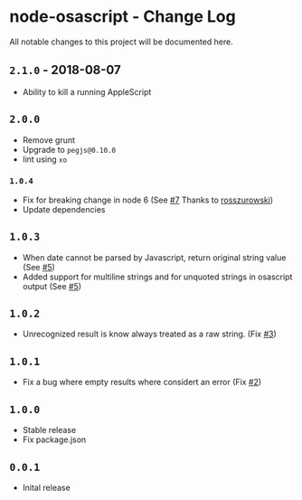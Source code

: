 # node-osascript - Change Log
All notable changes to this project will be documented here.

## `2.1.0` - 2018-08-07
 * Ability to kill a running AppleScript

## `2.0.0`
 * Remove grunt
 * Upgrade to `pegjs@0.10.0`
 * lint using `xo`

### `1.0.4`
 * Fix for breaking change in node 6 (See [#7](https://github.com/FWeinb/node-osascript/issues/7) Thanks to [rosszurowski](https://github.com/rosszurowski))
 * Update dependencies

## `1.0.3`
 * When date cannot be parsed by Javascript, return original string value (See [#5](https://github.com/FWeinb/node-osascript/issues/3))  
 * Added support for multiline strings and for unquoted strings in osascript output (See [#5](https://github.com/FWeinb/node-osascript/issues/3))

## `1.0.2`
 * Unrecognized result is know always treated as a raw string. (Fix [#3](https://github.com/FWeinb/node-osascript/issues/3))

## `1.0.1`
 * Fix a bug where empty results where considert an error (Fix [#2](https://github.com/FWeinb/node-osascript/issues/2))

## `1.0.0`
 * Stable release
 * Fix package.json

## `0.0.1`
 * Inital release
